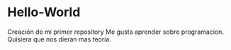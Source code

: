 # Hello-World
Creación de mi primer repository
Me gusta aprender sobre programacion.
Quisiera que nos dieran mas teoria.
